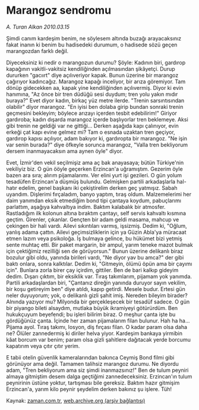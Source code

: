 # Marangoz sendromu

*A. Turan Alkan 2010.03.15*

<tr><td class="metin" colspan="2" style="padding-top: 20px; padding-left: 5px; ">Şimdi canım kardeşim benim, ne söylesem altında buzağı arayacaksınız fakat inanın ki benim bu hadisedeki durumum, o hadisede sözü geçen marangozdan farklı değil.</td></tr><tr><td class="metin" colspan="2" style="padding-top: 20px; padding-left: 5px; "><p>Diyeceksiniz ki nedir o marangozun durumu? Şöyle: Kadının biri, gardırop kapağının vakitli-vakitsiz kendiliğinden açılmasından şikâyetçi. Durup dururken "gacıırt" diye açılıveriyor kapak. Bunun üzerine bir marangoz çağırıyor kadıncağız. Marangoz kapağı inceliyor, bir arıza göremiyor. Tam dönüp gidecekken aa, kapak yine kendiliğinden açılıvermiş. Diyor ki evin hanımına, "Az önce bir tren düdüğü sesi duydum; tren yolu yakın mıdır buraya?" Evet diyor kadın, birkaç yüz metre ilerde. "Trenin sarsıntısından olabilir" diyor marangoz. "En iyisi ben dolaba girip bundan sonraki trenin geçmesini bekleyim; böylece arızayı içerden tesbit edebilirim!" Giriyor gardıroba; kadın dışarda marangoz içerde başlıyorlar tren beklemeye. Aksi gibi trenin ne geldiği var ne gittiği... Derken aşağıda kapı çalınıyor, evin erkeği çat kapı evine gelmez mi? Tam o esnada uzaktan tren geçiyor, gardırop kapısı açılıyor, adam bakıyor ki, gardıropta bir marangoz. "Ne işin var senin burada?" diye öfkeyle sorunca marangoz, "Valla tren bekliyorum dersem inanmayacaksın ama aynen öyle" diyor.
<p> Evet, İzmir'den vekil seçilmişiz ama aç bak anayasaya; bütün Türkiye'nin vekiliyiz biz. O gün ööyle geçerken Erzincan'a uğramıştım. Gezerim öyle bazen ara sıra; alırım pijamalarımı. Ver elini yurt işi gezileri. O gün yolum tesadüfen Erzincan'a düşmüş bulundu. Gelmişken partili arkadaşlarla hal-hatır edelim, genel başkanı iki çekiştirelim derken geç yatmışız. Sabah uyandım. Dişlerimi fırçaladım, banyo yaptım, tıraş oldum. Malzemelerimi her daim yanımdan eksik etmediğim bond tipi çantaya koydum, pabuçlarımı parlattım, aşağıya kahvaltıya indim. Baktım kalabalık bir atmosfer. Rastladığım ilk kolonun altına bıraktım çantayı, self servis kahvaltı kısmına geçtim. Girenler, çıkanlar. Gençten bir adam geldi masama, mahcup ve çekingen bir hali vardı. Ailevi sıkıntıları varmış, işsizmiş. Dedim ki, "Oğlum, yanlış adama çattın. Ailevi geçimsizliklerin için ya Güzin Abla'ya müracaat etmen lazım veya psikoloğa. İş bulmaya gelince, bu hükümet bizi yetmiş sente muhtaç etti. Bir paket margarin, bir ampul, yarım teneke mazot bulmak için çektiğimiz rezilliği sen de görüyorsun." Bunun üzerine delikanlı biraz bozulur gibi oldu, yanında birileri vardı, "Ne diyor yav bu amca?" der gibi baktı onlara, sonra kalktılar. Dedim ki, "Gitmeyin, ölümü öpün ama bir çayımı için". Bunlara zorla birer çay içirdim, gittiler. Ben de bari kalkıp gideyim dedim. Dışarı çıktım, bir eksiklik var. Tıraş takımlarım, pijamam yok yanımda. Partili arkadaşlardan biri, "Çantanız direğin yanında duruyor sayın vekilim, bir koşu getireyim ben" diye atıldı, kapıp getirdi. Mesele budur. Ertesi gün neler duyuyorum; yok, o delikanlı gizli şahit imiş. Nereden bileyim birader? Alnında yazıyor mu? Milyonda bir gerçekleşecek bir tesadüf sadece. O gün bir piyango bileti alsaydım, mutlaka büyük ikramiyeyi götürürdüm. Ben hukukçuyum beyefendi; bu işleri bilirim biraz. O meşhur çanta işte bu gördüğünüz çanta. İçinde her zaman pijamalarım filan bulunur. Hah ha ha... Pijama ayol. Tıraş takımı, losyon, diş fırçası filan. O kadar param olsa daha ne? Ölüler zannedermiş ki diriler helva yiyor. Kardeşim bankaya yirmibin kâat borcum var benim; param olsa gizli şahitlere dağıtacak yerde borcumu kapatırım veya çıtır çıtır yerim.
<p>E tabii otelin güvenlik kameralarından bakınca Ceymiş Bond filmi gibi görünüyor ama değil. Tamamen talihsiz marangoz durumu. Ne diyordu adam, "Tren bekliyorum ama siz şimdi inanmazsınız!" Ben de tulum peyniri almaya gitmiştim desem dalga geçtiğimi zannedeceksiniz. Erzincan'ın tulum peynirinin üstüne yoktur, tartışması bile gereksiz. Baktım hazır gitmişim Erzincan'a, yarım kilo peynir şeydelim derken bakınız şu işlere. Tüh! <br/></p></p></p></td></tr>

Kaynak: [zaman.com.tr](http://zaman.com.tr/yazar.do?yazino=961681), [web.archive.org (arşiv bağlantısı)](http://web.archive.org/web/20100322200527/http://zaman.com.tr:80/yazar.do?yazino=961681)
